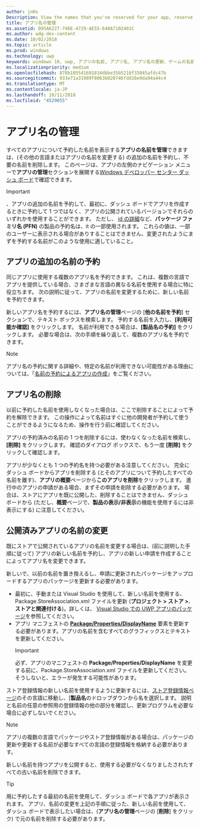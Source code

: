 ```yaml
---
author: jnHs
Description: View the names that you've reserved for your app, reserve additional names (for other languages or to change your app's name), and delete reserved names that you don't need anymore.
title: アプリ名の管理
ms.assetid: D95A6227-746E-4729-AE55-648A7102401C
ms.author: wdg-dev-content
ms.date: 10/02/2018
ms.topic: article
ms.prod: windows
ms.technology: uwp
keywords: windows 10, uwp, アプリの名前, アプリ名, アプリ名の更新、ゲームの名前, 製品名を変更します。
ms.localizationpriority: medium
ms.openlocfilehash: 878b105541691834dbbe35b5210f33045afdc47b
ms.sourcegitcommit: 933e71a31989f8063b020746fdd16e9da94a44c4
ms.translationtype: MT
ms.contentlocale: ja-JP
ms.lasthandoff: 10/11/2018
ms.locfileid: "4529055"
---
```

# <a name="manage-app-names"></a>アプリ名の管理

すべてのアプリについて予約した名前を表示する**アプリの名前を管理**できますは、(その他の言語またはアプリの名前を変更する) の追加の名前を予約し、不要の名前を削除します。 このページは、アプリの左側のナビゲーション メニューで**アプリの管理**セクションを展開する[Windows デベロッパー センター ダッシュ ボード](https://partner.microsoft.com/dashboard)で確認できます。

> [!IMPORTANT]
> 、アプリの追加の名前を予約して、最初に、ダッシュ ボードでアプリを作成するときに予約して 1 つではなく、アプリの公開されているバージョンでそれらのいずれかを使用することができます。 ただし、 [id の詳細](view-app-identity-details.md)など、**パッケージ ファミリ名 (PFN)** の製品の予約名は、it の一部使用されます。 これらの値は、一部のユーザーに表示される場合がありすることはできません、変更されたようにまずを予約する名前がこのような使用に適していること。


## <a name="reserve-additional-names-for-your-app"></a>アプリの追加の名前の予約

同じアプリに使用する複数のアプリ名を予約できます。 これは、複数の言語でアプリを提供している場合、さまざまな言語の異なる名前を使用する場合に特に役立ちます。 次の説明に従って、アプリの名前を変更するために、新しい名前を予約できます。

新しいアプリ名を予約するには、**アプリ名の管理**ページの [**他の名前を予約**] セクションで、テキスト ボックスを検索します。 予約する名前を入力し、**[利用可能か確認]** をクリックします。 名前が利用できる場合は、**[製品名の予約]** をクリックします。 必要な場合は、次の手順を繰り返して、複数のアプリ名を予約できます。

> [!NOTE]
> アプリ名の予約に関する詳細や、特定の名前が利用できない可能性がある理由については、「[名前の予約によるアプリの作成](create-your-app-by-reserving-a-name.md)」をご覧ください。


## <a name="delete-app-names"></a>アプリ名の削除

以前に予約した名前を使用しなくなった場合は、ここで削除することによって予約を解除できます。 この操作によって名前はすぐに他の開発者が予約して使うことができるようになるため、操作を行う前に確認してください。

アプリの予約済みの名前の 1 つを削除するには、使わなくなった名前を検索し、**[削除]** をクリックします。 確認のダイアログ ボックスで、もう一度 **[削除]** をクリックして確認します。

アプリが少なくとも 1 つの予約名を持つ必要がある注意してください。 完全にダッシュ ボードからアプリを削除する (とそのアプリについて予約したすべての名前を離す)、**アプリの概要**ページから**このアプリを削除**をクリックします。 進行中のアプリの申請がある場合、まずその申請を削除する必要があります。 場合は、ストアにアプリを既に公開した、削除することはできません、ダッシュ ボードから (ただし、**概要**ページで、**製品の表示/非表示**の機能を使用するには非表示にする) に注意してください。 


## <a name="rename-an-app-that-has-already-been-published"></a>公開済みアプリの名前の変更

既にストアで公開されているアプリの名前を変更する場合は、(前に説明した手順に従って) アプリの新しい名前を予約し、アプリの新しい申請を作成することによってアプリ名を変更できます。 

新しいで、以前の名前を置き換えるし、申請に更新されたパッケージをアップロードするアプリのパッケージを更新する必要があります。
- 最初に、手動または Visual Studio を使用して、新しい名前を使用する、Package.StoreAssociation.xml ファイルを更新 (**プロジェクト > ストア >. ストアと関連付ける**)。詳しくは、 [Visual Studio での UWP アプリのパッケージ](../packaging/packaging-uwp-apps.md)を参照してください。
- アプリ マニフェストの [**Package/Properties/DisplayName**](https://docs.microsoft.com/uwp/schemas/appxpackage/uapmanifestschema/element-displayname) 要素を更新する必要があります。アプリの名前を含むすべてのグラフィックスとテキストを更新してください。 
  > [!IMPORTANT]
  > 必ず、アプリのマニフェストの **Package/Properties/DisplayName** を変更する前に、Package.StoreAssociation.xml ファイルを更新してください。そうしないと、エラーが発生する可能性があります。

ストア登録情報の新しい名前を使用するように更新するには、[ストア登録情報ページ](create-app-store-listings.md)のその言語に移動し、[**製品名**のドロップダウンから名を選択します。 説明と名前の任意の参照用の登録情報の他の部分を確認し、更新プログラムを必要な場合に必ずしないでください。

> [!NOTE]
> アプリの複数の言語でパッケージやストア登録情報がある場合は、パッケージの更新や更新する名前が必要なすべての言語の登録情報を格納する必要があります。

新しい名前を持つアプリを公開すると、使用する必要がなくなりましたされたすべての古い名前を削除できます。

> [!TIP]
> 用に予約したする最初の名前を使用して、ダッシュ ボードで各アプリが表示されます。 アプリ、名前の変更を上記の手順に従った、新しい名前を使用して、ダッシュ ボードで表示したい場合は、(**アプリ名の管理**ページの [**削除**] をクリック) で元の名前を削除する必要があります。 

 

 




